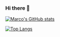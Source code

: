 ### Hi there 👋

<!--
**marcobarilari/marcobarilari** is a ✨ _special_ ✨ repository because its `README.md` (this file) appears on your GitHub profile.

Here are some ideas to get you started:

- 🔭 I’m currently working on ...
- 🌱 I’m currently learning ...
- 👯 I’m looking to collaborate on ...
- 🤔 I’m looking for help with ...
- 💬 Ask me about ...
- 📫 How to reach me: ...
- 😄 Pronouns: ...
- ⚡ Fun fact: ...
-->

[![Marco's GitHub stats](https://github-readme-stats.vercel.app/api?username=marcobarilari&theme=merko)](https://github.com/anuraghazra/github-readme-stats)

[![Top Langs](https://github-readme-stats.vercel.app/api/top-langs/?username=marcobarilari&langs_count=16&theme=merko&layout=compact)](https://github.com/anuraghazra/github-readme-stats)
